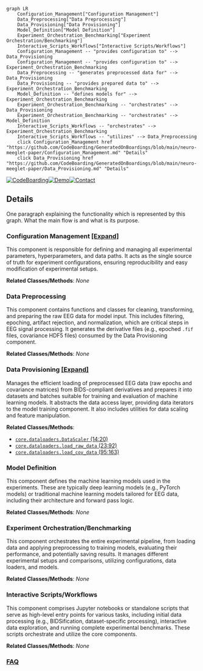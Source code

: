 ```mermaid
graph LR
    Configuration_Management["Configuration Management"]
    Data_Preprocessing["Data Preprocessing"]
    Data_Provisioning["Data Provisioning"]
    Model_Definition["Model Definition"]
    Experiment_Orchestration_Benchmarking["Experiment Orchestration/Benchmarking"]
    Interactive_Scripts_Workflows["Interactive Scripts/Workflows"]
    Configuration_Management -- "provides configuration to" --> Data_Provisioning
    Configuration_Management -- "provides configuration to" --> Experiment_Orchestration_Benchmarking
    Data_Preprocessing -- "generates preprocessed data for" --> Data_Provisioning
    Data_Provisioning -- "provides prepared data to" --> Experiment_Orchestration_Benchmarking
    Model_Definition -- "defines models for" --> Experiment_Orchestration_Benchmarking
    Experiment_Orchestration_Benchmarking -- "orchestrates" --> Data_Provisioning
    Experiment_Orchestration_Benchmarking -- "orchestrates" --> Model_Definition
    Interactive_Scripts_Workflows -- "orchestrates" --> Experiment_Orchestration_Benchmarking
    Interactive_Scripts_Workflows -- "utilizes" --> Data_Preprocessing
    click Configuration_Management href "https://github.com/CodeBoarding/GeneratedOnBoardings/blob/main/neuro-meeglet-paper/Configuration_Management.md" "Details"
    click Data_Provisioning href "https://github.com/CodeBoarding/GeneratedOnBoardings/blob/main/neuro-meeglet-paper/Data_Provisioning.md" "Details"
```

[![CodeBoarding](https://img.shields.io/badge/Generated%20by-CodeBoarding-9cf?style=flat-square)](https://github.com/CodeBoarding/GeneratedOnBoardings)[![Demo](https://img.shields.io/badge/Try%20our-Demo-blue?style=flat-square)](https://www.codeboarding.org/demo)[![Contact](https://img.shields.io/badge/Contact%20us%20-%20contact@codeboarding.org-lightgrey?style=flat-square)](mailto:contact@codeboarding.org)

## Details

One paragraph explaining the functionality which is represented by this graph. What the main flow is and what is its purpose.

### Configuration Management [[Expand]](./Configuration_Management.md)
This component is responsible for defining and managing all experimental parameters, hyperparameters, and data paths. It acts as the single source of truth for experiment configurations, ensuring reproducibility and easy modification of experimental setups.


**Related Classes/Methods**: _None_

### Data Preprocessing
This component contains functions and classes for cleaning, transforming, and preparing the raw EEG data for model input. This includes filtering, epoching, artifact rejection, and normalization, which are critical steps in EEG signal processing. It generates the derivative files (e.g., epoched `.fif` files, covariance HDF5 files) consumed by the Data Provisioning component.


**Related Classes/Methods**: _None_

### Data Provisioning [[Expand]](./Data_Provisioning.md)
Manages the efficient loading of preprocessed EEG data (raw epochs and covariance matrices) from BIDS-compliant derivatives and prepares it into datasets and batches suitable for training and evaluation of machine learning models. It abstracts the data access layer, providing data iterators to the model training component. It also includes utilities for data scaling and feature manipulation.


**Related Classes/Methods**:

- <a href="https://github.com/Roche/neuro-meeglet-paper/blob/main/core/dataloaders.py#L14-L20" target="_blank" rel="noopener noreferrer">`core.dataloaders.DataScaler` (14:20)</a>
- <a href="https://github.com/Roche/neuro-meeglet-paper/blob/main/core/dataloaders.py#L23-L92" target="_blank" rel="noopener noreferrer">`core.dataloaders.load_raw_data` (23:92)</a>
- <a href="https://github.com/Roche/neuro-meeglet-paper/blob/main/core/dataloaders.py#L95-L163" target="_blank" rel="noopener noreferrer">`core.dataloaders.load_cov_data` (95:163)</a>


### Model Definition
This component defines the machine learning models used in the experiments. These are typically deep learning models (e.g., PyTorch models) or traditional machine learning models tailored for EEG data, including their architecture and forward pass logic.


**Related Classes/Methods**: _None_

### Experiment Orchestration/Benchmarking
This component orchestrates the entire experimental pipeline, from loading data and applying preprocessing to training models, evaluating their performance, and potentially saving results. It manages different experimental setups and comparisons, utilizing configurations, data loaders, and models.


**Related Classes/Methods**: _None_

### Interactive Scripts/Workflows
This component comprises Jupyter notebooks or standalone scripts that serve as high-level entry points for various tasks, including initial data processing (e.g., BIDSification, dataset-specific processing), interactive data exploration, and running complete experimental benchmarks. These scripts orchestrate and utilize the core components.


**Related Classes/Methods**: _None_



### [FAQ](https://github.com/CodeBoarding/GeneratedOnBoardings/tree/main?tab=readme-ov-file#faq)